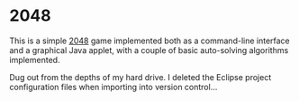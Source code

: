 # 2048

This is a simple [2048] game implemented both as a command-line
interface and a graphical Java applet, with a couple of basic
auto-solving algorithms implemented.

Dug out from the depths of my hard drive. I deleted the Eclipse
project configuration files when importing into version control...

[2048]: https://play2048.co/
